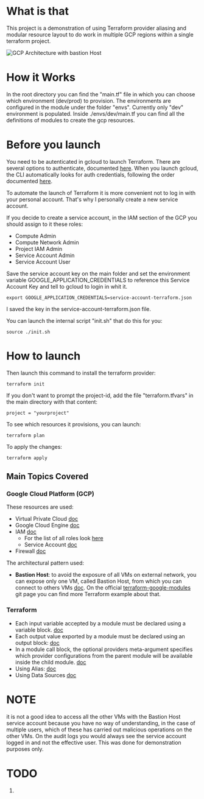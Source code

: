 
# What is that

This project is a demonstration of using Terraform provider aliasing and modular resource layout to do work in multiple GCP regions within a single terraform project. 

![GCP Architecture with bastion Host](https://github.com/giusepp3palumbo/terraform/blob/main/img/hld.png?raw=true)

# How it Works

In the root directory you can find the "main.tf" file in which you can choose which environment (dev/prod) to provision. The environments are configured in the module under the folder "envs". Currently only "dev" environment is populated. Inside ./envs/dev/main.tf you can find all the definitions of modules to create the gcp resources.


# Before you launch

You need to be autenticated in gcloud to launch Terraform. 
There are several options to authenticate, documented [here](https://registry.terraform.io/providers/hashicorp/google/latest/docs/guides/provider_reference#authentication).
When you launch gcloud, the CLI automatically looks for auth credentials, following the order documented [here](https://cloud.google.com/docs/authentication/application-default-credentials).

To automate the launch of Terraform it is more convenient not to log in with your personal account. That's why I personally create a new service account.

If you decide to create a service account, in the IAM section of the GCP you should assign to it these roles:

* Compute Admin
* Compute Network Admin
* Project IAM Admin
* Service Account Admin
* Service Account User 


Save the service account key on the main folder and set the environment variable GOOGLE_APPLICATION_CREDENTIALS to reference this Service Account Key and tell to gcloud to login in whit it.

```
export GOOGLE_APPLICATION_CREDENTIALS=service-account-terraform.json
```

I saved the key in the service-account-terraform.json file.

You can launch the internal script "init.sh" that do this for you:
```
source ./init.sh
```

# How to launch

Then launch this command to install the terraform provider:

```
terraform init
```

If you don't want to prompt the project-id, add the file "terraform.tfvars" in the main directory with that content:
```
project = "yourproject"
```

To see which resources it provisions, you can launch:

```
terraform plan
```

To apply the changes:

```
terraform apply
```


## Main Topics Covered

### Google Cloud Platform (GCP)

These resources are used:
* Virtual Private Cloud [doc](https://cloud.google.com/vpc/docs/overview)
* Google Cloud Engine [doc](https://cloud.google.com/compute/docs/instances)
* IAM [doc](https://cloud.google.com/iam/docs/overview)
  * For the list of all roles look [here](https://cloud.google.com/compute/docs/access/iam#console_permission)
  * Service Account [doc](https://cloud.google.com/iam/docs/service-account-overview)
* Firewall [doc](https://cloud.google.com/firewall/docs/about-firewalls?hl=en)

The architectural pattern used:
* **Bastion Host**: to avoid the exposure of all VMs on external network, you can expose only one VM, called Bastion Host, from which you can connect to others VMs [doc](https://cloud.google.com/compute/docs/connect/ssh-using-bastion-host). On the official [terraform-google-modules](https://github.com/terraform-google-modules/terraform-google-bastion-host/tree/master) git page you can find more Terraform example about that.


### Terraform
* Each input variable accepted by a module must be declared using a variable block. [doc](https://developer.hashicorp.com/terraform/language/values/variables#declaring-an-input-variable)
* Each output value exported by a module must be declared using an output block:
[doc](https://developer.hashicorp.com/terraform/language/values/outputs#declaring-an-output-value)
* In a module call block, the optional providers meta-argument specifies which provider configurations from the parent module will be available inside the child module. [doc](https://developer.hashicorp.com/terraform/language/meta-arguments/module-providers#the-module-providers-meta-argument)
* Using Alias: [doc](https://developer.hashicorp.com/terraform/language/providers/configuration#alias-multiple-provider-configurations)
* Using Data Sources [doc](https://developer.hashicorp.com/terraform/language/data-sources)

# NOTE
it is not a good idea to access all the other VMs with the Bastion Host service account because you have no way of understanding, in the case of multiple users, which of these has carried out malicious operations on the other VMs. On the audit logs you would always see the service account logged in and not the effective user. This was done for demonstration purposes only.

# TODO
1. 
